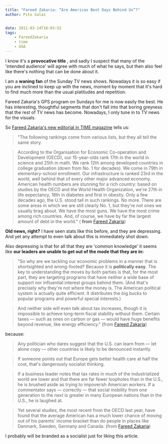 ```yaml
---
title: "Fareed Zakaria: “Are Americas Best Days Behind Us”?"
author: Pito Salas


date: 2011-03-14T16:03:52
tags:
    - FareedZakaria
    - time
    - USA
---
```




I know it's a **provocative title** , and sadly I suspect that many of the
'intended audience' will agree with much of what he says, but then also feel
like there's nothing that can be done about it.

I am a **waning fan** of the Sunday TV news shows. Nowadays it is so easy if
you are inclined to keep up with the news, moment by moment that it's hard to
find much more than the usual platitudes and repetition.

Fareed Zakaria's GPS program on Sundays for me is now easily the best. He has
interesting, thoughtful segments that don't fall into that boring greyness
that the rest of TV news has become. Nowadays, I only tune in to TV news for
the visuals.

So [Fareed Zakaria's new editorial in TIME
magazine](<http://www.fareedzakaria.com/home/Articles/Entries/2011/3/3_Are_Americas_Best_Days_Behind_Us.html>)
tells us:

> "The following rankings come from various lists, but they all tell the same
> story.

> According to the Organisation for Economic Co-operation and Development
> (OECD), our 15-year-olds rank 17th in the world in science and 25th in math.
> We rank 12th among developed countries in college graduation (down from No.
> 1 for decades). We come in 79th in elementary-school enrollment. Our
> infrastructure is ranked 23rd in the world, well behind that of every other
> major advanced economy. American health numbers are stunning for a rich
> country: based on studies by the OECD and the World Health Organization,
> we're 27th in life expectancy, 18th in diabetes and first in obesity. Only a
> few decades ago, the U.S. stood tall in such rankings. No more. There are
> some areas in which we are still clearly No. 1, but they're not ones we
> usually brag about. We have the most guns. We have the most crime among rich
> countries. And, of course, we have by far the largest amount of debt in the
> world." ( **from** [Fareed
> Zakaria](<http://www.fareedzakaria.com/home/Articles/Entries/2011/3/3_Are_Americas_Best_Days_Behind_Us.html>))

**Old news, right?** I have seen stats like this before, and they are
depressing. And yet any attempt to even talk about this is immediately shot
down.

Also depressing is that for all that they are 'common knowledge' it seems like
**our leaders are unable to get out of the mode that they are in:**

> "So why are we tackling our economic problems in a manner that is
> shortsighted and wrong-footed? Because it is **politically easy**. The key
> to understanding the moves by both parties is that, for the most part, they
> are targeting programs that have neither a wide base of support nor
> influential interest groups behind them. (And that's precisely why they're
> not where the money is. The American political system is actually quite
> efficient. It distributes the big bucks to popular programs and powerful
> special interests.)

> And neither side will even talk about tax increases, though it is impossible
> to achieve long-term fiscal stability without them. Certain taxes — such as
> ones on carbon or gas — would have huge benefits beyond revenue, like energy
> efficiency." (from [Fareed
> Zakaria](<http://www.fareedzakaria.com/home/Articles/Entries/2011/3/3_Are_Americas_Best_Days_Behind_Us.html>))

because:

> Any politician who dares suggest that the U.S. can learn from — let alone
> copy — other countries is likely to be denounced instantly.

> If someone points out that Europe gets better health care at half the cost,
> that's dangerously socialist thinking.

> If a business leader notes that tax rates in much of the industrialized
> world are lower and that there are far fewer loopholes than in the U.S., he
> is brushed aside as trying to impoverish American workers. If a commentator
> says — correctly — that social mobility from one generation to the next is
> greater in many European nations than in the U.S., he is laughed at.

> Yet several studies, the most recent from the OECD last year, have found
> that the average American has a much lower chance of moving out of his
> parents' income bracket than do people in places like Denmark, Sweden,
> Germany and Canada. (from [Fareed
> Zakaria](<http://www.fareedzakaria.com/home/Articles/Entries/2011/3/3_Are_Americas_Best_Days_Behind_Us.html>))

I probably will be branded as a socialist just for liking this article.


